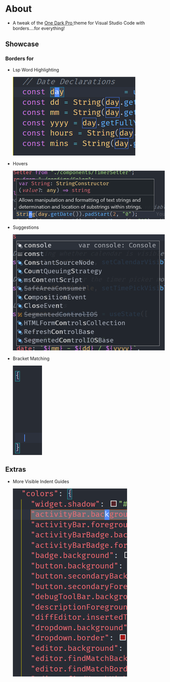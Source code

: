 # About

- A tweak of the [ One Dark Pro ](https://marketplace.visualstudio.com/items?itemName=zhuangtongfa.Material-theme)
  theme for Visual Studio Code with borders....for everything!

## Showcase

### Borders for

- Lsp Word Highlighting

  ![Word Highlighting](./assets/WordHighlight.png)

- Hovers

  ![Hovers](./assets/Hovers.png)

- Suggestions

  ![Suggestions](./assets/Suggestions.png)

- Bracket Matching

  ![Bracket Matching](./assets/Brackets.png)

## Extras

- More Visible Indent Guides

  ![Indents](./assets/Indents.png)
